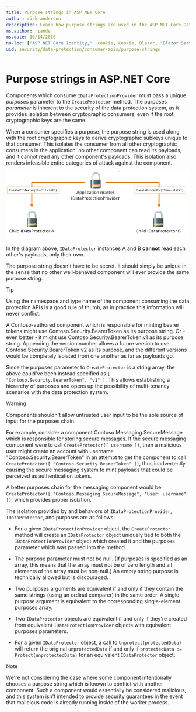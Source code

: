 ```yaml
---
title: Purpose strings in ASP.NET Core
author: rick-anderson
description: Learn how purpose strings are used in the ASP.NET Core Data Protection APIs.
ms.author: riande
ms.date: 10/14/2016
no-loc: ["ASP.NET Core Identity,"  cookie, Cookie, Blazor, "Blazor Server", "Blazor WebAssembly", "Identity", "Let's Encrypt", Razor, SignalR]
uid: security/data-protection/consumer-apis/purpose-strings
---
```

# Purpose strings in ASP.NET Core

<a name="data-protection-consumer-apis-purposes"></a>

Components which consume `IDataProtectionProvider` must pass a unique *purposes* parameter to the `CreateProtector` method. The purposes *parameter* is inherent to the security of the data protection system, as it provides isolation between cryptographic consumers, even if the root cryptographic keys are the same.

When a consumer specifies a purpose, the purpose string is used along with the root cryptographic keys to derive cryptographic subkeys unique to that consumer. This isolates the consumer from all other cryptographic consumers in the application: no other component can read its payloads, and it cannot read any other component's payloads. This isolation also renders infeasible entire categories of attack against the component.

![Purpose Diagram Example](purpose-strings/_static/purposes.png)

In the diagram above, `IDataProtector` instances A and B **cannot** read each other's payloads, only their own.

The purpose string doesn't have to be secret. It should simply be unique in the sense that no other well-behaved component will ever provide the same purpose string.

>[!TIP]
> Using the namespace and type name of the component consuming the data protection APIs is a good rule of thumb, as in practice this information will never conflict.
>
>A Contoso-authored component which is responsible for minting bearer tokens might use Contoso.Security.BearerToken as its purpose string. Or - even better - it might use Contoso.Security.BearerToken.v1 as its purpose string. Appending the version number allows a future version to use Contoso.Security.BearerToken.v2 as its purpose, and the different versions would be completely isolated from one another as far as payloads go.

Since the purposes parameter to `CreateProtector` is a string array, the above could've been instead specified as `[ "Contoso.Security.BearerToken", "v1" ]`. This allows establishing a hierarchy of purposes and opens up the possibility of multi-tenancy scenarios with the data protection system.

<a name="data-protection-contoso-purpose"></a>

>[!WARNING]
> Components shouldn't allow untrusted user input to be the sole source of input for the purposes chain.
>
>For example, consider a component Contoso.Messaging.SecureMessage which is responsible for storing secure messages. If the secure messaging component were to call `CreateProtector([ username ])`, then a malicious user might create an account with username "Contoso.Security.BearerToken" in an attempt to get the component to call `CreateProtector([ "Contoso.Security.BearerToken" ])`, thus inadvertently causing the secure messaging system to mint payloads that could be perceived as authentication tokens.
>
>A better purposes chain for the messaging component would be `CreateProtector([ "Contoso.Messaging.SecureMessage", "User: username" ])`, which provides proper isolation.

The isolation provided by and behaviors of `IDataProtectionProvider`, `IDataProtector`, and purposes are as follows:

* For a given `IDataProtectionProvider` object, the `CreateProtector` method will create an `IDataProtector` object uniquely tied to both the `IDataProtectionProvider` object which created it and the purposes parameter which was passed into the method.

* The purpose parameter must not be null. (If purposes is specified as an array, this means that the array must not be of zero length and all elements of the array must be non-null.) An empty string purpose is technically allowed but is discouraged.

* Two purposes arguments are equivalent if and only if they contain the same strings (using an ordinal comparer) in the same order. A single purpose argument is equivalent to the corresponding single-element purposes array.

* Two `IDataProtector` objects are equivalent if and only if they're created from equivalent `IDataProtectionProvider` objects with equivalent purposes parameters.

* For a given `IDataProtector` object, a call to `Unprotect(protectedData)` will return the original `unprotectedData` if and only if `protectedData := Protect(unprotectedData)` for an equivalent `IDataProtector` object.

> [!NOTE]
> We're not considering the case where some component intentionally chooses a purpose string which is known to conflict with another component. Such a component would essentially be considered malicious, and this system isn't intended to provide security guarantees in the event that malicious code is already running inside of the worker process.
